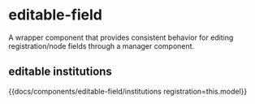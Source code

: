 # editable-field

A wrapper component that provides consistent behavior for editing registration/node fields
through a manager component.

## editable institutions
{{docs/components/editable-field/institutions registration=this.model}}
